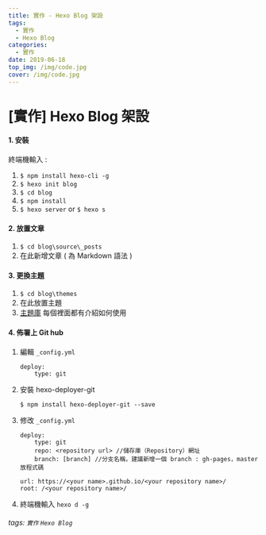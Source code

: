 ```yaml
---
title: 實作 - Hexo Blog 架設
tags:
  - 實作
  - Hexo Blog
categories:
  - 實作
date: 2019-06-18
top_img: /img/code.jpg
cover: /img/code.jpg
---
```

# [實作] Hexo Blog 架設

#### 1. 安裝

終端機輸入 :

1. `$ npm install hexo-cli -g`
2. `$ hexo init blog`
3. `$ cd blog`
4. `$ npm install`
5. `$ hexo server` or `$ hexo s`

#### 2. 放置文章

1. `$ cd blog\source\_posts`
2. 在此新增文章 ( 為 Markdown 語法 )

#### 3. 更換主題

1. `$ cd blog\themes`
2. 在此放置主題
3. [主題庫](https://hexo.io/themes/) 每個裡面都有介紹如何使用

#### 4. 佈署上 Git hub

1. 編輯 `_config.yml`

    ```
    deploy:
        type: git
    ```

2. 安裝 hexo-deployer-git

    ```
    $ npm install hexo-deployer-git --save
    ```

3. 修改 `_config.yml`

    ```
    deploy:
        type: git
        repo: <repository url> //儲存庫（Repository）網址
        branch: [branch] //分支名稱，建議新增一個 branch : gh-pages，master 放程式碼
    ```

    ```
    url: https://<your name>.github.io/<your repository name>/
    root: /<your repository name>/
    ```

4. 終端機輸入 `hexo d -g`

###### tags: `實作` `Hexo Blog`